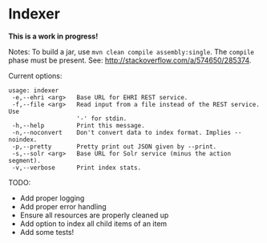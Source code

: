 Indexer
=======

**This is a work in progress!**

Notes: To build a jar, use `mvn clean compile assembly:single`. The `compile` phase must be present. See:
http://stackoverflow.com/a/574650/285374.

Current options:

```
usage: indexer
 -e,--ehri <arg>   Base URL for EHRI REST service.
 -f,--file <arg>   Read input from a file instead of the REST service. Use
                   '-' for stdin.
 -h,--help         Print this message.
 -n,--noconvert    Don't convert data to index format. Implies --noindex.
 -p,--pretty       Pretty print out JSON given by --print.
 -s,--solr <arg>   Base URL for Solr service (minus the action segment).
 -v,--verbose      Print index stats.
```

TODO:
* Add proper logging
* Add proper error handling
* Ensure all resources are properly cleaned up
* Add option to index all child items of an item
* Add some tests!
